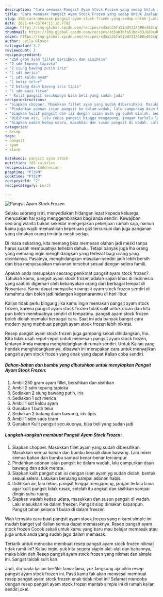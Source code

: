 ```yaml
---
description: "Cara memasak Pangsit Ayam Stock Frozen yang sedap Untuk Jualan"
title: "Cara memasak Pangsit Ayam Stock Frozen yang sedap Untuk Jualan"
slug: 550-cara-memasak-pangsit-ayam-stock-frozen-yang-sedap-untuk-jualan
date: 2021-04-05T04:11:18.770Z
image: https://img-global.cpcdn.com/recipes/ed5ab3bfa51bd433/680x482cq70/pangsit-ayam-stock-frozen-foto-resep-utama.jpg
thumbnail: https://img-global.cpcdn.com/recipes/ed5ab3bfa51bd433/680x482cq70/pangsit-ayam-stock-frozen-foto-resep-utama.jpg
cover: https://img-global.cpcdn.com/recipes/ed5ab3bfa51bd433/680x482cq70/pangsit-ayam-stock-frozen-foto-resep-utama.jpg
author: Leila Glover
ratingvalue: 3.7
reviewcount: 3
recipeingredient:
- "250 gram ayam fillet bersihkan dan sisihkan"
- "2 sdm tepung tapioka"
- "2 siung bawang putih iris"
- "1 sdt merica"
- "1 sdt kaldu ayam"
- "1 butir telur"
- "2 batang daun bawang iris tipis"
- "1 sdm saus tiram"
- " Kulit pangsit secukupnya bisa beli yang sudah jadi"
recipeinstructions:
- "Siapkan chopper. Masukkan fillet ayam yang sudah dibersihkan. Masukkan semua bahan dan bumbu kecuali daun bawang. Lalu mixer semua bahan dan bumbu sampai benar-benar tercampur."
- "Pindahkan adonan isian pangsit ke dalam wadah, lalu campurkan daun bawang dan aduk merata."
- "Siapkan kulit pangsit dan isi dengan isian ayam yg sudah diolah, bentuk sesuai selera. Lakukan berulang sampai adonan habis."
- "Didihkan air, lalu rebus pangsit hingga mengapung, jangan terlalu lama agar kulit pangsit tidak rusak, setelah itu angkat dan sisihkan sampai dingin suhu ruang."
- "Siapkan wadah kedap udara, masukkan dan susun pangsit di wadah. Lalu masukkan ke dalam freezer. Pangsit siap dimakan kapanpun. Pangsit tahan selama 1 bulan di dalam freezer."
categories:
- Resep
tags:
- pangsit
- ayam
- stock

katakunci: pangsit ayam stock 
nutrition: 189 calories
recipecuisine: Indonesian
preptime: "PT39M"
cooktime: "PT32M"
recipeyield: "2"
recipecategory: Lunch

---
```



![Pangsit Ayam Stock Frozen](https://img-global.cpcdn.com/recipes/ed5ab3bfa51bd433/680x482cq70/pangsit-ayam-stock-frozen-foto-resep-utama.jpg)

Selaku seorang istri, menyediakan hidangan lezat kepada keluarga merupakan hal yang menggembirakan bagi anda sendiri. Kewajiban seorang  wanita bukan sekedar mengerjakan pekerjaan rumah saja, namun kamu juga wajib memastikan keperluan gizi tercukupi dan juga panganan yang dimakan orang tercinta mesti sedap.

Di masa  sekarang, kita memang bisa memesan olahan jadi meski tanpa harus susah membuatnya terlebih dahulu. Tetapi banyak juga lho orang yang memang ingin menghidangkan yang terlezat bagi orang yang dicintainya. Pasalnya, menghidangkan masakan sendiri jauh lebih bersih dan bisa menyesuaikan makanan tersebut sesuai dengan selera famili. 



Apakah anda merupakan seorang penikmat pangsit ayam stock frozen?. Tahukah kamu, pangsit ayam stock frozen adalah sajian khas di Indonesia yang saat ini digemari oleh kebanyakan orang dari berbagai tempat di Nusantara. Kamu dapat menyajikan pangsit ayam stock frozen sendiri di rumahmu dan boleh jadi hidangan kegemaranmu di hari libur.

Kalian tidak perlu bingung jika kamu ingin memakan pangsit ayam stock frozen, karena pangsit ayam stock frozen tidak sulit untuk dicari dan kita pun boleh membuatnya sendiri di tempatmu. pangsit ayam stock frozen boleh diolah memalui berbagai cara. Saat ini ada banyak banget cara modern yang membuat pangsit ayam stock frozen lebih nikmat.

Resep pangsit ayam stock frozen juga gampang sekali dihidangkan, lho. Kita tidak usah repot-repot untuk memesan pangsit ayam stock frozen, lantaran Anda mampu menghidangkan di rumah sendiri. Untuk Kalian yang hendak menghidangkannya, dibawah ini merupakan cara untuk menyajikan pangsit ayam stock frozen yang enak yang dapat Kalian coba sendiri.

<!--inarticleads1-->

##### Bahan-bahan dan bumbu yang dibutuhkan untuk menyiapkan Pangsit Ayam Stock Frozen:

1. Ambil 250 gram ayam fillet, bersihkan dan sisihkan
1. Ambil 2 sdm tepung tapioka
1. Sediakan 2 siung bawang putih, iris
1. Sediakan 1 sdt merica
1. Ambil 1 sdt kaldu ayam
1. Gunakan 1 butir telur
1. Sediakan 2 batang daun bawang, iris tipis
1. Ambil 1 sdm saus tiram
1. Gunakan  Kulit pangsit secukupnya, bisa beli yang sudah jadi




<!--inarticleads2-->

##### Langkah-langkah membuat Pangsit Ayam Stock Frozen:

1. Siapkan chopper. Masukkan fillet ayam yang sudah dibersihkan. Masukkan semua bahan dan bumbu kecuali daun bawang. Lalu mixer semua bahan dan bumbu sampai benar-benar tercampur.
1. Pindahkan adonan isian pangsit ke dalam wadah, lalu campurkan daun bawang dan aduk merata.
1. Siapkan kulit pangsit dan isi dengan isian ayam yg sudah diolah, bentuk sesuai selera. Lakukan berulang sampai adonan habis.
1. Didihkan air, lalu rebus pangsit hingga mengapung, jangan terlalu lama agar kulit pangsit tidak rusak, setelah itu angkat dan sisihkan sampai dingin suhu ruang.
1. Siapkan wadah kedap udara, masukkan dan susun pangsit di wadah. Lalu masukkan ke dalam freezer. Pangsit siap dimakan kapanpun. Pangsit tahan selama 1 bulan di dalam freezer.




Wah ternyata cara buat pangsit ayam stock frozen yang nikamt simple ini mudah banget ya! Kalian semua dapat memasaknya. Resep pangsit ayam stock frozen Cocok sekali untuk kamu yang baru mau belajar memasak atau juga untuk anda yang sudah jago dalam memasak.

Tertarik untuk mencoba membuat resep pangsit ayam stock frozen nikmat tidak rumit ini? Kalau ingin, yuk kita segera siapin alat-alat dan bahannya, maka bikin deh Resep pangsit ayam stock frozen yang nikmat dan simple ini. Sangat taidak sulit kan. 

Jadi, daripada kalian berfikir lama-lama, yuk langsung aja bikin resep pangsit ayam stock frozen ini. Pasti kamu tak akan menyesal membuat resep pangsit ayam stock frozen enak tidak ribet ini! Selamat mencoba dengan resep pangsit ayam stock frozen mantab simple ini di rumah kalian sendiri,oke!.

